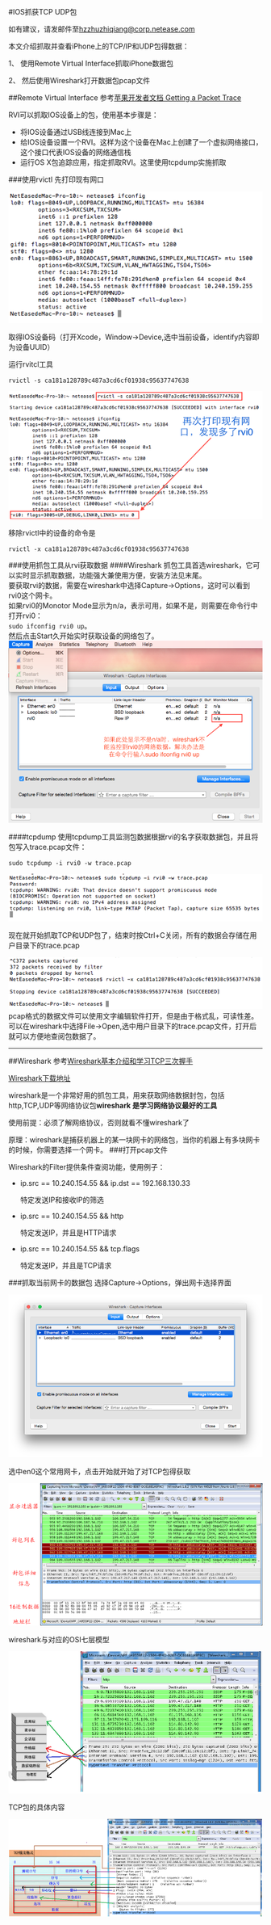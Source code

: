 #IOS抓获TCP UDP包

如有建议，请发邮件至[hzzhuzhiqiang@corp.netease.com](hzzhuzhiqiang@corp.netease.com)
 
 本文介绍抓取并查看iPhone上的TCP/IP和UDP包得数据：
 
 1、	使用Remote Virtual Interface抓取iPhone数据包
 
 2、	然后使用Wireshark打开数据包pcap文件
 
##Remote Virtual Interface
参考[苹果开发者文档 Getting a Packet Trace](https://developer.apple.com/library/mac/qa/qa1176/_index.html)

RVI可以抓取IOS设备上的包，使用基本步骤是：
*	将IOS设备通过USB线连接到Mac上
*	给IOS设备设置一个RVI。这样为这个设备在Mac上创建了一个虚拟网络接口，这个接口代表IOS设备的网络通信栈
*	运行OS X包追踪应用，指定抓取RVI。这里使用tcpdump实施抓取

###使用rvictl
先打印现有网口

![image](Resources/Wireshark/打印网口.png)

取得IOS设备码（打开Xcode，Window->Device,选中当前设备，identify内容即为设备UUID）

运行rvitcl工具

```
rvictl -s ca181a128789c487a3cd6cf01938c95637747638
```

![image](Resources/Wireshark/打开rvictl.png)

移除rvictl中的设备的命令是

```
rvictl -x ca181a128789c487a3cd6cf01938c95637747638
```

###使用抓包工具从rvi获取数据
####Wireshark
抓包工具首选wireshark，它可以实时显示抓取数据，功能强大兼使用方便，安装方法见末尾。  
要获取rvi的数据，需要在wireshark中选择Capture->Options，这时可以看到rvi0这个网卡。  
如果rvi0的Monotor Mode显示为n/a，表示可用，如果不是，则需要在命令行中打开rvi0：  
`sudo ifconfig rvi0 up`。  
然后点击Start久开始实时获取设备的网络包了。
![image](Resources/Wireshark/wiresharkReadRvi.png)

####tcpdump
使用tcpdump工具监测包数据根据rvi的名字获取数据包，并且将包写入trace.pcap文件：

```
sudo tcpdump -i rvi0 -w trace.pcap
```
![image](Resources/Wireshark/tcpdump抓包.png)

现在就开始抓取TCP和UDP包了，结束时按Ctrl+C关闭，所有的数据会存储在用户目录下的trace.pcap

![image](Resources/Wireshark/removeRVI.png)
pcap格式的数据文件可以使用文字编辑软件打开，但是由于格式乱，可读性差。
可以在wireshark中选择File->Open,选中用户目录下的trace.pcap文件，打开后就可以方便地查阅包数据了。


------

##Wireshark
参考[Wireshark基本介绍和学习TCP三次握手](http://www.cnblogs.com/TankXiao/archive/2012/10/10/2711777.html#cannotdo)

[Wireshark下载地址](https://2.na.dl.wireshark.org/osx/Wireshark%201.99.6%20Intel%2064.dmg)

wireshark是一个非常好用的抓包工具，用来获取网络数据封包，包括http,TCP,UDP等网络协议包**wireshark 是学习网络协议最好的工具**

使用前提：必须了解网络协议，否则就看不懂wireshark了

原理：wireshark是捕获机器上的某一块网卡的网络包，当你的机器上有多块网卡的时候，你需要选择一个网卡。
###打开pcap文件

Wireshark的Filter提供条件查阅功能，使用例子：

*	ip.src == 10.240.154.55 && ip.dst == 192.168.130.33

	特定发送IP和接收IP的筛选

*	ip.src == 10.240.154.55 && http

	特定发送IP，并且是HTTP请求

*	ip.src == 10.240.154.55 && tcp.flags

	特定发送IP，并且是TCP请求
	
###抓取当前网卡的数据包
选择Capture->Options，弹出网卡选择界面

![image](Resources/Wireshark/option选择检测网卡.png)

选中en0这个常用网卡，点击开始就开始了对TCP包得获取

![image](Resources/Wireshark/wireshark窗口介绍.png)

wireshark与对应的OSI七层模型

![image](Resources/Wireshark/wireshark与对应的OSI七层模型.png)

TCP包的具体内容

![image](Resources/Wireshark/TCP包的具体内容.png)


